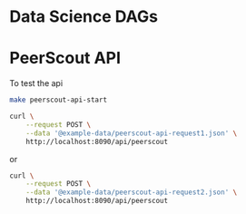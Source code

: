 # Data Science DAGs

# PeerScout API


To test the api

```bash
make peerscout-api-start
```

```bash
curl \
    --request POST \
    --data '@example-data/peerscout-api-request1.json' \
    http://localhost:8090/api/peerscout
```

or 

```bash
curl \
    --request POST \
    --data '@example-data/peerscout-api-request2.json' \
    http://localhost:8090/api/peerscout
```